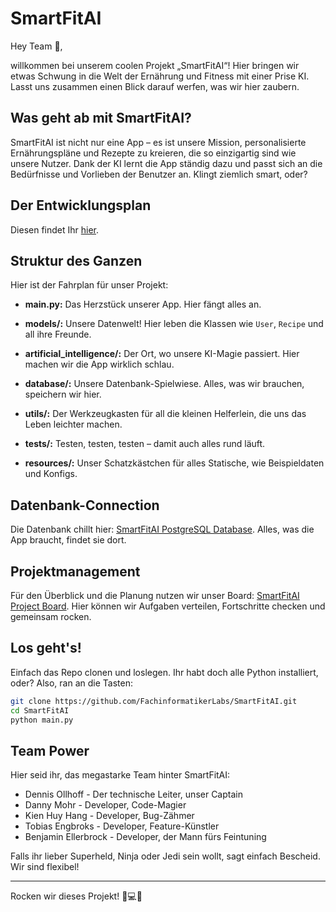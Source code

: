# SmartFitAI

Hey Team 🤪,

willkommen bei unserem coolen Projekt „SmartFitAI“! Hier bringen wir etwas Schwung in die Welt der Ernährung und Fitness mit einer Prise KI. Lasst uns zusammen einen Blick darauf werfen, was wir hier zaubern.

## Was geht ab mit SmartFitAI?
SmartFitAI ist nicht nur eine App – es ist unsere Mission, personalisierte Ernährungspläne und Rezepte zu kreieren, die so einzigartig sind wie unsere Nutzer. Dank der KI lernt die App ständig dazu und passt sich an die Bedürfnisse und Vorlieben der Benutzer an. Klingt ziemlich smart, oder?

## Der Entwicklungsplan
Diesen findet Ihr [hier](https://github.com/FachinformatikerLabs/SmartFitAI/blob/main/.github/WIKI/entwicklungsplan.md).

## Struktur des Ganzen
Hier ist der Fahrplan für unser Projekt:

- **main.py:** Das Herzstück unserer App. Hier fängt alles an.

- **models/:** Unsere Datenwelt! Hier leben die Klassen wie `User`, `Recipe` und all ihre Freunde.

- **artificial_intelligence/:** Der Ort, wo unsere KI-Magie passiert. Hier machen wir die App wirklich schlau.

- **database/:** Unsere Datenbank-Spielwiese. Alles, was wir brauchen, speichern wir hier.

- **utils/:** Der Werkzeugkasten für all die kleinen Helferlein, die uns das Leben leichter machen.

- **tests/:** Testen, testen, testen – damit auch alles rund läuft.

- **resources/:** Unser Schatzkästchen für alles Statische, wie Beispieldaten und Konfigs.

## Datenbank-Connection
Die Datenbank chillt hier: [SmartFitAI PostgreSQL Database](https://app.fl0.com/fachinformatikerlabs/SmartFitAI/dev/SmartFitAI-db). Alles, was die App braucht, findet sie dort.

## Projektmanagement
Für den Überblick und die Planung nutzen wir unser Board: [SmartFitAI Project Board](https://volta.net/FachinformatikerLabs/SmartFitAI). Hier können wir Aufgaben verteilen, Fortschritte checken und gemeinsam rocken.

## Los geht's!
Einfach das Repo clonen und loslegen. Ihr habt doch alle Python installiert, oder? Also, ran an die Tasten:

```bash
git clone https://github.com/FachinformatikerLabs/SmartFitAI.git
cd SmartFitAI
python main.py
```

## Team Power

Hier seid ihr, das megastarke Team hinter SmartFitAI:

- Dennis Ollhoff - Der technische Leiter, unser Captain
- Danny Mohr - Developer, Code-Magier
- Kien Huy Hang - Developer, Bug-Zähmer
- Tobias Engbroks - Developer, Feature-Künstler
- Benjamin Ellerbrock - Developer, der Mann fürs Feintuning

Falls ihr lieber Superheld, Ninja oder Jedi sein wollt, sagt einfach Bescheid. Wir sind flexibel!

---

Rocken wir dieses Projekt! 🚀💻🥗


